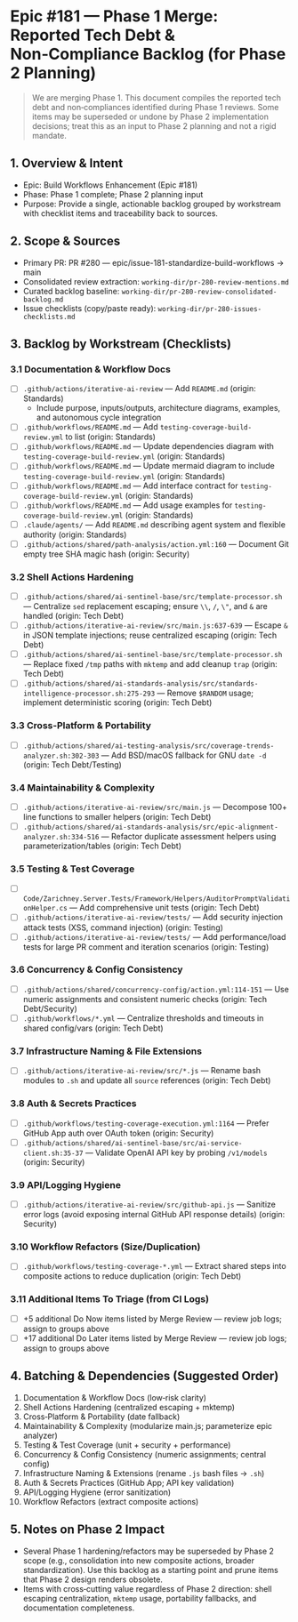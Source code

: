 # Epic #181 — Phase 1 Merge: Reported Tech Debt & Non‑Compliance Backlog (for Phase 2 Planning)

> We are merging Phase 1. This document compiles the reported tech debt and non‑compliances identified during Phase 1 reviews. Some items may be superseded or undone by Phase 2 implementation decisions; treat this as an input to Phase 2 planning and not a rigid mandate.

## 1. Overview & Intent

- Epic: Build Workflows Enhancement (Epic #181)
- Phase: Phase 1 complete; Phase 2 planning input
- Purpose: Provide a single, actionable backlog grouped by workstream with checklist items and traceability back to sources.

## 2. Scope & Sources

- Primary PR: PR #280 — epic/issue-181-standardize-build-workflows → main
- Consolidated review extraction: `working-dir/pr-280-review-mentions.md`
- Curated backlog baseline: `working-dir/pr-280-review-consolidated-backlog.md`
- Issue checklists (copy/paste ready): `working-dir/pr-280-issues-checklists.md`

## 3. Backlog by Workstream (Checklists)

### 3.1 Documentation & Workflow Docs

- [ ] `.github/actions/iterative-ai-review` — Add `README.md` (origin: Standards)
  - Include purpose, inputs/outputs, architecture diagrams, examples, and autonomous cycle integration
- [ ] `.github/workflows/README.md` — Add `testing-coverage-build-review.yml` to list (origin: Standards)
- [ ] `.github/workflows/README.md` — Update dependencies diagram with `testing-coverage-build-review.yml` (origin: Standards)
- [ ] `.github/workflows/README.md` — Update mermaid diagram to include `testing-coverage-build-review.yml` (origin: Standards)
- [ ] `.github/workflows/README.md` — Add interface contract for `testing-coverage-build-review.yml` (origin: Standards)
- [ ] `.github/workflows/README.md` — Add usage examples for `testing-coverage-build-review.yml` (origin: Standards)
- [ ] `.claude/agents/` — Add `README.md` describing agent system and flexible authority (origin: Standards)
- [ ] `.github/actions/shared/path-analysis/action.yml:160` — Document Git empty tree SHA magic hash (origin: Security)

### 3.2 Shell Actions Hardening

- [ ] `.github/actions/shared/ai-sentinel-base/src/template-processor.sh` — Centralize `sed` replacement escaping; ensure `\\`, `/`, `\"`, and `&` are handled (origin: Tech Debt)
- [ ] `.github/actions/iterative-ai-review/src/main.js:637-639` — Escape `&` in JSON template injections; reuse centralized escaping (origin: Tech Debt)
- [ ] `.github/actions/shared/ai-sentinel-base/src/template-processor.sh` — Replace fixed `/tmp` paths with `mktemp` and add cleanup `trap` (origin: Tech Debt)
- [ ] `.github/actions/shared/ai-standards-analysis/src/standards-intelligence-processor.sh:275-293` — Remove `$RANDOM` usage; implement deterministic scoring (origin: Tech Debt)

### 3.3 Cross‑Platform & Portability

- [ ] `.github/actions/shared/ai-testing-analysis/src/coverage-trends-analyzer.sh:302-303` — Add BSD/macOS fallback for GNU `date -d` (origin: Tech Debt/Testing)

### 3.4 Maintainability & Complexity

- [ ] `.github/actions/iterative-ai-review/src/main.js` — Decompose 100+ line functions to smaller helpers (origin: Tech Debt)
- [ ] `.github/actions/shared/ai-standards-analysis/src/epic-alignment-analyzer.sh:334-516` — Refactor duplicate assessment helpers using parameterization/tables (origin: Tech Debt)

### 3.5 Testing & Test Coverage

- [ ] `Code/Zarichney.Server.Tests/Framework/Helpers/AuditorPromptValidationHelper.cs` — Add comprehensive unit tests (origin: Tech Debt)
- [ ] `.github/actions/iterative-ai-review/tests/` — Add security injection attack tests (XSS, command injection) (origin: Testing)
- [ ] `.github/actions/iterative-ai-review/tests/` — Add performance/load tests for large PR comment and iteration scenarios (origin: Testing)

### 3.6 Concurrency & Config Consistency

- [ ] `.github/actions/shared/concurrency-config/action.yml:114-151` — Use numeric assignments and consistent numeric checks (origin: Tech Debt/Security)
- [ ] `.github/workflows/*.yml` — Centralize thresholds and timeouts in shared config/vars (origin: Tech Debt)

### 3.7 Infrastructure Naming & File Extensions

- [ ] `.github/actions/iterative-ai-review/src/*.js` — Rename bash modules to `.sh` and update all `source` references (origin: Tech Debt)

### 3.8 Auth & Secrets Practices

- [ ] `.github/workflows/testing-coverage-execution.yml:1164` — Prefer GitHub App auth over OAuth token (origin: Security)
- [ ] `.github/actions/shared/ai-sentinel-base/src/ai-service-client.sh:35-37` — Validate OpenAI API key by probing `/v1/models` (origin: Security)

### 3.9 API/Logging Hygiene

- [ ] `.github/actions/iterative-ai-review/src/github-api.js` — Sanitize error logs (avoid exposing internal GitHub API response details) (origin: Security)

### 3.10 Workflow Refactors (Size/Duplication)

- [ ] `.github/workflows/testing-coverage-*.yml` — Extract shared steps into composite actions to reduce duplication (origin: Tech Debt)

### 3.11 Additional Items To Triage (from CI Logs)

- [ ] +5 additional Do Now items listed by Merge Review — review job logs; assign to groups above
- [ ] +17 additional Do Later items listed by Merge Review — review job logs; assign to groups above

## 4. Batching & Dependencies (Suggested Order)

1) Documentation & Workflow Docs (low‑risk clarity)
2) Shell Actions Hardening (centralized escaping + mktemp)
3) Cross‑Platform & Portability (date fallback)
4) Maintainability & Complexity (modularize main.js; parameterize epic analyzer)
5) Testing & Test Coverage (unit + security + performance)
6) Concurrency & Config Consistency (numeric assignments; central config)
7) Infrastructure Naming & Extensions (rename `.js` bash files → `.sh`)
8) Auth & Secrets Practices (GitHub App; API key validation)
9) API/Logging Hygiene (error sanitization)
10) Workflow Refactors (extract composite actions)

## 5. Notes on Phase 2 Impact

- Several Phase 1 hardening/refactors may be superseded by Phase 2 scope (e.g., consolidation into new composite actions, broader standardization). Use this backlog as a starting point and prune items that Phase 2 design renders obsolete.
- Items with cross‑cutting value regardless of Phase 2 direction: shell escaping centralization, `mktemp` usage, portability fallbacks, and documentation completeness.

